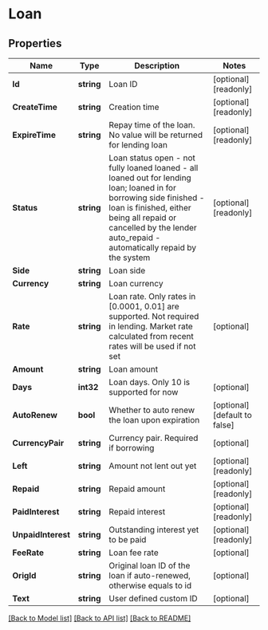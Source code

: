 # Loan

## Properties

Name | Type | Description | Notes
------------ | ------------- | ------------- | -------------
**Id** | **string** | Loan ID | [optional] [readonly] 
**CreateTime** | **string** | Creation time | [optional] [readonly] 
**ExpireTime** | **string** | Repay time of the loan. No value will be returned for lending loan | [optional] [readonly] 
**Status** | **string** | Loan status  open - not fully loaned loaned - all loaned out for lending loan; loaned in for borrowing side finished - loan is finished, either being all repaid or cancelled by the lender auto_repaid - automatically repaid by the system | [optional] [readonly] 
**Side** | **string** | Loan side | 
**Currency** | **string** | Loan currency | 
**Rate** | **string** | Loan rate. Only rates in [0.0001, 0.01] are supported.  Not required in lending. Market rate calculated from recent rates will be used if not set | [optional] 
**Amount** | **string** | Loan amount | 
**Days** | **int32** | Loan days. Only 10 is supported for now | [optional] 
**AutoRenew** | **bool** | Whether to auto renew the loan upon expiration | [optional] [default to false]
**CurrencyPair** | **string** | Currency pair. Required if borrowing | [optional] 
**Left** | **string** | Amount not lent out yet | [optional] [readonly] 
**Repaid** | **string** | Repaid amount | [optional] [readonly] 
**PaidInterest** | **string** | Repaid interest | [optional] [readonly] 
**UnpaidInterest** | **string** | Outstanding interest yet to be paid | [optional] [readonly] 
**FeeRate** | **string** | Loan fee rate | [optional] 
**OrigId** | **string** | Original loan ID of the loan if auto-renewed, otherwise equals to id | [optional] 
**Text** | **string** | User defined custom ID | [optional] 

[[Back to Model list]](../README.md#documentation-for-models) [[Back to API list]](../README.md#documentation-for-api-endpoints) [[Back to README]](../README.md)


